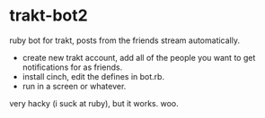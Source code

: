 trakt-bot2
==========

ruby bot for trakt, posts from the friends stream automatically.

* create new trakt account, add all of the people you want to get notifications for as friends.
* install cinch, edit the defines in bot.rb.
* run in a screen or whatever.

very hacky (i suck at ruby), but it works. woo.

